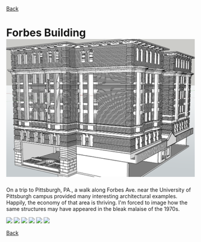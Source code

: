 [Back](../structures.md)

# Forbes Building ![](modelForbesRender.png)

On a trip to Pittsburgh, PA., a walk along Forbes Ave. near the University of Pittsburgh campus provided many interesting architectural examples. Happily, the economy of that area is thriving. I'm forced to image how the same structures may have appeared in the bleak malaise of the 1970s.

![](modelSideElevation1.png)
![](modelForbesCropped.png)
![](modelSetting2.png)
![](modelRoofDetails.png)
![](modelBackElevation.png)
![](modelSideElevation2.png)

[Back](../structures.md)
